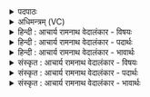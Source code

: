 <details><summary>पदपाठः</summary>

अ꣣भि꣢। प्रि꣣या꣡णि꣢। का꣡व्या꣢꣯। वि꣡श्वा꣢꣯। च꣡क्षा꣢꣯णः। अ꣣र्षति। ह꣡रिः꣢꣯। तु꣣ञ्जानः꣢। आ꣡यु꣢꣯धा। १७६२।
</details>

<details><summary>अधिमन्त्रम् (VC)</summary>

- पवमानः सोमः
- अवत्सारः काश्यपः
- गायत्री
- षड्जः
</details>

<details><summary>हिन्दी : आचार्य रामनाथ वेदालंकार - विषयः</summary>

अगले मन्त्र में परमेश्वर क्या करता है,यह कहा गया है।
</details>

<details><summary>हिन्दी : आचार्य रामनाथ वेदालंकार - पदार्थः</summary>

पदार्थान्वयभाषाः -  (हरिः) मनोहर तथा दोषों को हरनेवाला परमेश्वर (विश्वा) सब (प्रियाणि) प्रिय (काव्या) हितकर वचनों को (चक्षाणः) बोलता हुआ और (आयुधा) शस्त्रास्त्रों को,अर्थात् काम-क्रोध आदि शत्रुओं के पराजय के लिए शत्रु-दलन-सामर्थ्यों को (तुञ्जानः) देता हुआ (अभि अर्षति) हमारे प्रति आ रहा है,अन्तरात्मा में प्रकट हो रहा है ॥२॥
</details>

<details><summary>हिन्दी : आचार्य रामनाथ वेदालंकार - भावार्थः</summary>

भावार्थभाषाः -  परमेश्वर हमारे लिए हितकारी सन्देशों को प्रेरित करता है और शत्रुओं को हराने के लिए बल देता है ॥२॥
</details>

<details><summary>संस्कृत : आचार्य रामनाथ वेदालंकार - विषयः</summary>

अथ परमेश्वरः किं करोतीत्युच्यते।
</details>

<details><summary>संस्कृत : आचार्य रामनाथ वेदालंकार - पदार्थः</summary>

पदार्थान्वयभाषाः -  (हरिः) मनोहरः दोषहर्ता च परमेश्वरः (विश्वा) विश्वानि (प्रियाणि) प्रीतिकराणि (काव्या) हितवचनानि (चक्षाणः) ब्रुवाणः।[चक्षिङ् व्यक्तायां वाचि,अदादिः।] (आयुधा) आयुधानि,कामक्रोधादिशत्रूणां पराजयार्थं रिपुदलनसामर्थ्यानि (तुञ्जानः) प्रयच्छन् (अभि अर्षति) अस्मान् प्रत्यागच्छति,अन्तरात्मं प्रकटी भवति[तुञ्जतिर्दानकर्मा। निघं० ३।२०]॥२॥
</details>

<details><summary>संस्कृत : आचार्य रामनाथ वेदालंकार - भावार्थः</summary>

भावार्थभाषाः -  परमेश्वरोऽस्मभ्यं हितावहान् सन्देशान् प्रेरयति,शत्रूणां पराजयाय बलं च प्रयच्छति ॥२॥
</details>